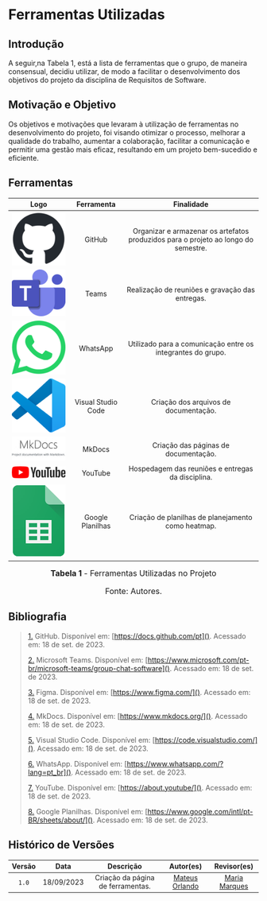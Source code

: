 # Ferramentas Utilizadas

## Introdução

A seguir,na Tabela 1, está a lista de ferramentas que o grupo, de maneira consensual, decidiu utilizar, de modo a facilitar o desenvolvimento dos objetivos do projeto da disciplina de Requisitos de Software.

## Motivação e Objetivo

Os objetivos e motivações que levaram à utilização de ferramentas no desenvolvimento do projeto, foi visando otimizar o processo, melhorar a qualidade do trabalho, aumentar a colaboração, facilitar a comunicação e permitir uma gestão mais eficaz, resultando em um projeto bem-sucedido e eficiente.

## Ferramentas

|                                                                                                                      Logo      |        Ferramenta         |                             Finalidade                               |
| :-----------------------------------------------------------------------------------------------------------------------: | :-----------------------: | :--------------------------------------------------------------------: |
|                  ![Logo do GitHub](../assets/ferramentas/github.png)                 |          GitHub           | Organizar e armazenar os artefatos produzidos para o projeto ao longo do semestre.<a id="anchor_1" href="#FRM1"></a> |
|              ![Logo do Microsoft Teams](../assets/ferramentas/teams.png)               |           Teams           |         Realização de reuniões e gravação das entregas.<a id="anchor_2" href="#FRM2"></a>          |
|                 ![Logo do WhatsApp](../assets/ferramentas/whatsapp.png)                 |         WhatsApp          |             Utilizado para a comunicação entre os integrantes do grupo.<a id="anchor_6" href="#FRM6"></a>             |
|             ![Logo do Visual Studio Code](../assets/ferramentas/vscode.png)           |    Visual Studio Code     |                  Criação dos arquivos de documentação.<a id="anchor_5" href="#FRM5"></a>                  |
|                                    ![Logo do MkDocs](../assets/ferramentas/mkdocs.png)                                    |          MkDocs           |                  Criação das páginas de documentação.<a id="anchor_4" href="#FRM4"></a>                  |
|                 ![Logo do YouTube](../assets/ferramentas/youtube.png)                |          YouTube          |                    Hospedagem das reuniões e entregas da disciplina.<a id="anchor_7" href="#FRM7"></a>                    |
|             ![Logo do Google Planilhas](../assets/ferramentas/gsheets.png)             |     Google Planilhas      |      Criação de planilhas de planejamento como heatmap.<a id="anchor_8" href="#FRM8"></a>       |



<font size="3"><p style="text-align: center"><b>Tabela 1</b> - Ferramentas Utilizadas no Projeto</p></font>  <font size="3"><p style="text-align: center">Fonte: Autores.</p></font>

## Bibliografia

> <a id="FRM1" href="#anchor_1">1.</a> GitHub. Disponível em: [https://docs.github.com/pt](). Acessado em: 18 de set. de 2023.
>
> <a id="FRM2" href="#anchor_2">2.</a> Microsoft Teams. Disponível em: [https://www.microsoft.com/pt-br/microsoft-teams/group-chat-software](). Acessado em: 18 de set. de 2023.
>
> <a id="FRM3" href="#anchor_3">3.</a> Figma. Disponível em: [https://www.figma.com/](). Acessado em: 18 de set. de 2023.
>
> <a id="FRM4" href="#anchor_4">4.</a> MkDocs. Disponível em: [https://www.mkdocs.org/](). Acessado em: 18 de set. de 2023.
>
> <a id="FRM5" href="#anchor_5">5.</a> Visual Studio Code. Disponível em: [https://code.visualstudio.com/](). Acessado em: 18 de set. de 2023.
>
> <a id="FRM6" href="#anchor_6">6.</a> WhatsApp. Disponível em: [https://www.whatsapp.com/?lang=pt_br](). Acessado em: 18 de set. de 2023.
>
> <a id="FRM7" href="#anchor_7">7.</a> YouTube. Disponível em: [https://about.youtube/](). Acessado em: 18 de set. de 2023.
>
> <a id="FRM8" href="#anchor_8">8.</a> Google Planilhas. Disponível em: [https://www.google.com/intl/pt-BR/sheets/about/](). Acessado em: 18 de set. de 2023.
>


## Histórico de Versões

| Versão  |    Data    |                        Descrição                        |                                             Autor(es)                                             |                  Revisor(es)                   |
| :-----: | :--------: | :-----------------------------------------------------: | :-----------------------------------------------------------------------------------------------: | :--------------------------------------------: |
|  `1.0`  | 18/09/2023 |            Criação da página de ferramentas.            | [Mateus Orlando](https://github.com/MateusPy) | [Maria Marques](https://github.com/EduardaSMarques) |
